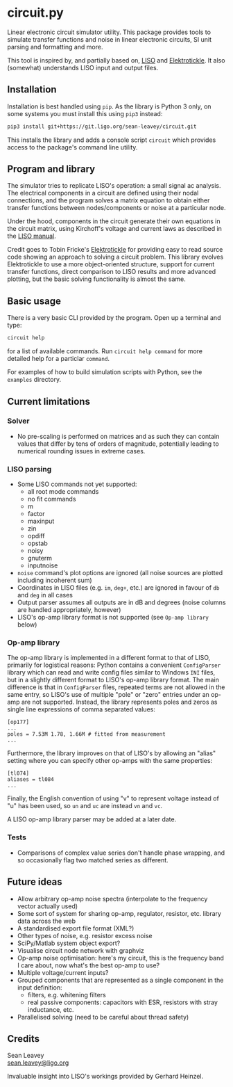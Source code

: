 # circuit.py
Linear electronic circuit simulator utility. This package provides tools to
simulate transfer functions and noise in linear electronic circuits, SI unit
parsing and formatting and more.

This tool is inspired by, and partially based on, [LISO](https://wiki.projekt.uni-hannover.de/aei-geo-q/start/software/liso)
and [Elektrotickle](https://github.com/tobin/Elektrotickle/). It also (somewhat)
understands LISO input and output files.

## Installation
Installation is best handled using `pip`. As the library is Python 3 only, on
some systems you must install this using `pip3` instead:
```bash
pip3 install git+https://git.ligo.org/sean-leavey/circuit.git
```
This installs the library and adds a console script `circuit` which provides
access to the package's command line utility.

## Program and library
The simulator tries to replicate LISO's operation: a small signal ac analysis.
The electrical components in a circuit are defined using their nodal
connections, and the program solves a matrix equation to obtain either transfer
functions between nodes/components or noise at a particular node.

Under the hood, components in the circuit generate their own equations in the
circuit matrix, using Kirchoff's voltage and current laws as described in the
[LISO manual](http://www2.mpq.mpg.de/~ros/geo600_docu/soft/liso/manual.pdf).

Credit goes to Tobin Fricke's [Elektrotickle](https://github.com/tobin/Elektrotickle/)
for providing easy to read source code showing an approach to solving a circuit
problem. This library evolves Elektrotickle to use a more object-oriented
structure, support for current transfer functions, direct comparison to LISO
results and more advanced plotting, but the basic solving functionality is
almost the same.

## Basic usage
There is a very basic CLI provided by the program. Open up a terminal and type:
```bash
circuit help
```
for a list of available commands. Run `circuit help command` for more detailed
help for a particlar `command`.

For examples of how to build simulation scripts with Python, see the `examples`
directory.

## Current limitations

### Solver
  - No pre-scaling is performed on matrices and as such they can contain values
    that differ by tens of orders of magnitude, potentially leading to numerical
    rounding issues in extreme cases.

### LISO parsing
  - Some LISO commands not yet supported:
    - all root mode commands
    - no fit commands
    - m
    - factor
    - maxinput
    - zin
    - opdiff
    - opstab
    - noisy
    - gnuterm
    - inputnoise
  - `noise` command's plot options are ignored (all noise sources are plotted
    including incoherent sum)
  - Coordinates in LISO files (e.g. `im`, `deg+`, etc.) are ignored in favour of
    `db` and `deg` in all cases
  - Output parser assumes all outputs are in dB and degrees (noise columns are
    handled appropriately, however)
  - LISO's op-amp library format is not supported (see `Op-amp library` below)

### Op-amp library
The op-amp library is implemented in a different format to that of LISO,
primarily for logistical reasons: Python contains a convenient `ConfigParser`
library which can read and write config files similar to Windows `INI` files,
but in a slightly different format to LISO's op-amp library format. The main
difference is that in `ConfigParser` files, repeated terms are not allowed in
the same entry, so LISO's use of multiple "pole" or "zero" entries under an
op-amp are not supported. Instead, the library represents poles and zeros as
single line expressions of comma separated values:
```
[op177]
...
poles = 7.53M 1.78, 1.66M # fitted from measurement
...
```
Furthermore, the library improves on that of LISO's by allowing an
"alias" setting where you can specify other op-amps with the same properties:
```
[tl074]
aliases = tl084
...
```
Finally, the English convention of using "v" to represent voltage instead of "u"
has been used, so `un` and `uc` are instead `vn` and `vc`.

A LISO op-amp library parser may be added at a later date.

### Tests
  - Comparisons of complex value series don't handle phase wrapping, and so
    occasionally flag two matched series as different.

## Future ideas
  - Allow arbitrary op-amp noise spectra (interpolate to the frequency vector
    actually used)
  - Some sort of system for sharing op-amp, regulator, resistor, etc. library
    data across the web
  - A standardised export file format (XML?)
  - Other types of noise, e.g. resistor excess noise
  - SciPy/Matlab system object export?
  - Visualise circuit node network with graphviz
  - Op-amp noise optimisation: here's my circuit, this is the frequency band I
    care about, now what's the best op-amp to use?
  - Multiple voltage/current inputs?
  - Grouped components that are represented as a single component in the input
    definition:
      - filters, e.g. whitening filters
      - real passive components: capacitors with ESR, resistors with stray
        inductance, etc.
  - Parallelised solving (need to be careful about thread safety)

## Credits
Sean Leavey  
<sean.leavey@ligo.org>  

Invaluable insight into LISO's workings provided by Gerhard Heinzel.
